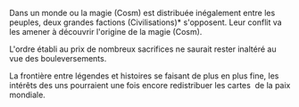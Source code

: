 Dans un monde ou la magie (Cosm) est distribuée inégalement entre les peuples, deux grandes factions (Civilisations)* s'opposent. Leur conflit va les amener à découvrir l'origine de la magie (Cosm).

L'ordre établi au prix de nombreux sacrifices ne saurait rester inaltéré au vue des bouleversements.

La frontière entre légendes et histoires se faisant de plus en plus fine, les intérêts des uns pourraient une fois encore redistribuer les cartes  de la paix mondiale.

